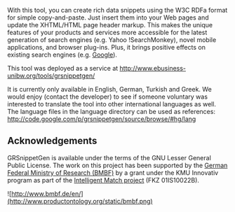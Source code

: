 With this tool, you can create rich data snippets using the W3C RDFa format for simple copy-and-paste. Just insert them into your Web pages and update the XHTML/HTML page header markup.
This makes the unique features of your products and services more accessible for the latest generation of search engines (e.g. Yahoo !SearchMonkey), novel mobile applications, and browser plug-ins. Plus, it brings positive effects on existing search engines (e.g. [Google](http://www.heppresearch.com/gr4google)).

This tool was deployed as a service at http://www.ebusiness-unibw.org/tools/grsnippetgen/

It is currently only available in English, German, Turkish and Greek. We would enjoy (contact the developer) to see if someone voluntary was interested to translate the tool into other international languages as well. The language files in the language directory can be used as references: http://code.google.com/p/grsnippetgen/source/browse/#hg/lang

## Acknowledgements ##

GRSnippetGen is available under the terms of the GNU Lesser General Public License. The work on this project has been supported by the [German Federal Ministry of Research (BMBF)](http://www.bmbf.de/en/) by a grant under the KMU Innovativ program as part of the [Intelligent Match project](http://www.intelligent-match.de/) (FKZ 01IS10022B).

![http://www.bmbf.de/en/](http://www.productontology.org/static/bmbf.png)
